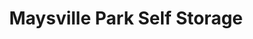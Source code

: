 ---
title: "Maysville Park Self Storage"
url: /coal-township/maysville-park-self-storage/
shop: Mieten
---